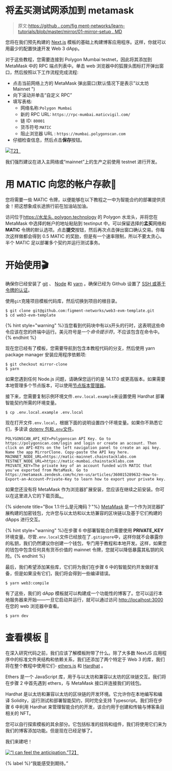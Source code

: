 # 将孟买测试网添加到 metamask

> 原文:[https://github . com/fig ment-networks/learn-tutorials/blob/master/mirror/01-mirror-setup . MD](https://github.com/figment-networks/learn-tutorials/blob/master/mirror/01-mirror-setup.md)

您将在我们预先构建的 [Next.js](https://nextjs.org/) 模板的基础上构建博客应用程序。这样，你就可以用最少的配置快速开发 Web 3 dApp。

对于这些教程，您需要连接到 Polygon Mumbai testnet，因此将其添加到 MetaMask 中的 RPC 端点列表中。单击 web 浏览器中的狐狸头图标打开弹出窗口，然后按照以下工作流程完成流程:

*   点击当前网络上方的 MetaMask 弹出窗口(默认情况下是表示"以太坊 Mainnet ")
*   向下滚动并单击“自定义 RPC”
*   填写表格:
    *   网络名称:`Polygon Mumbai`
    *   新的 RPC URL: `https://rpc-mumbai.maticvigil.com/`
    *   链 ID: `80001`
    *   货币符号:`MATIC`
    *   阻止浏览器 URL : `https://mumbai.polygonscan.com`
*   仔细检查信息，然后点击**保存**按钮。

[![](../Images/05d865121a9efb73c679c3f83c195096.png)T2】](https://raw.githubusercontent.com/figment-networks/learn-web3-dapp/main/markdown/__images__/polygon/add_mumbai.png?raw=true)

我们强烈建议在进入主网络或“mainnet”上的生产之前使用 testnet 进行开发。

# 用 MATIC 向您的帐户存款<g-emoji class="g-emoji" alias="money_mouth_face" fallback-src="https://github.githubassets.com/images/icons/emoji/unicode/1f911.png">🤑</g-emoji>

您将需要一些 MATIC 令牌，以便能够在以下教程之一中为智能合约的部署提供资金！把这想象成长途旅行前在加油站加油。

访问位于[https://水龙头. polygon.technology](https://faucet.polygon.technology) 的 Polygon 水龙头，并将您在 MetaMask 中选择的帐户的地址粘贴到 textinput 中。可以保留选择的**孟买**网络和 **MATIC** 令牌的默认选项。点击**提交**按钮，然后再次点击弹出窗口确认交易。你每次这样做都会得到 0.5 MATIC 的奖励，但是有一个速率限制，所以不要太贪心。半个 MATIC 足以部署多个契约并运行测试事务。

# 开始使用<g-emoji class="g-emoji" alias="clapper" fallback-src="https://github.githubassets.com/images/icons/emoji/unicode/1f3ac.png">🎬</g-emoji>

确保你已经安装了 [git](https://git-scm.com/book/en/v2/Getting-Started-Installing-Git) 、 [Node](https://nodejs.org/en/) 和 [yarn](https://yarnpkg.com/getting-started/install) 。确保已经为 Github 设置了 [SSH 或基于令牌的认证](https://github.blog/2020-12-15-token-authentication-requirements-for-git-operations/)。

使用`git`克隆项目模板代码库，然后切换到项目的根目录。

```
$ git clone git@github.com:figment-networks/web3-evm-template.git
$ cd web3-evm-template 
```

{% hint style="warning" %}当您看到代码块中有以`$`开头的行时，这表明这些命令应该在您的终端中运行。美元符号是一个*命令提示符*，不应该包含在命令中。{% endhint %}

现在您已经有了模板，您需要导航到包含本教程代码的分支，然后使用 yarn package manager 安装应用程序依赖项:

```
$ git checkout mirror-clone
$ yarn 
```

如果您遇到任何 Node.js 问题，请确保您运行的是 14.17.0 或更高版本。如果需要本地管理多个节点版本，可以使用[节点版本管理器](https://github.com/nvm-sh/nvm)。

接下来，您需要复制示例环境文件`.env.local.example`来设置使用 Hardhat 部署智能契约所需的环境变量。

```
$ cp .env.local.example .env.local 
```

现在打开文件`.env.local`，根据下面的说明设置四个环境变量。如果你不熟悉它们，多读读 [dotenv 包和`.env`文件](https://docs.figment.io/network-documentation/extra-guides/dotenv-and-.env)。

```
POLYGONSCAN_API_KEY=Polygonscan API Key. Go to https://polygonscan.com/login and login or create an account. Then click on API-KEYs on the left navigation panel to create an api key. Name the app MirrorClone. Copy-paste the API key here.
MAINNET_NODE_URL=https://matic-mainnet.chainstacklabs.com
TESTNET_NODE_URL=https://matic-mumbai.chainstacklabs.com
PRIVATE_KEY=The private key of an account funded with MATIC that you've exported from MetaMask. Go to https://metamask.zendesk.com/hc/en-us/articles/360015289632-How-to-Export-an-Account-Private-Key to learn how to export your private key. 
```

如果您还没有将 MetaMask 作为浏览器扩展安装，您应该在继续之前安装。你可以在这里进入它的下载页面[。](https://metamask.io/download.html)

{% sidenote title="Box 1.1:什么是元掩码？"%} [MetaMask](https://metamask.io/) 是一个作为浏览器扩展构建的加密钱包，允许您与以太坊和以太坊兼容的区块链以及基于它们构建的 dApps 进行交互。

{% hint style="warning" %}在步骤 6 中部署智能合约需要使用 **PRIVATE_KEY** 环境变量。尽管`.env.local`文件已经放在了`.gitignore`中，这样你就不会暴露你的私钥，我们仍然建议你创建一个钱包，专门用于教程和本地开发。这样，如果您的钱包中包含任何具有货币价值的 mainnet 令牌，您就可以降低暴露其私钥的风险。{% endhint %}

最后，我们希望添加某些库，它们将为我们在步骤 6 中的智能契约开发做好准备，但是如果没有它们，我们将会得到一些编译错误。

```
$ yarn web3:compile 
```

有了这些，我们的 dApp 模板就可以构建成一个功能性的博客了。您可以运行本地服务器来开始——一旦它启动并运行，就可以通过访问 [http://localhost:3000](http://localhost:3000) 在您的 web 浏览器中查看。

```
$ yarn dev 
```

# 查看模板 <g-emoji class="g-emoji" alias="monocle_face" fallback-src="https://github.githubassets.com/images/icons/emoji/unicode/1f9d0.png">🧐</g-emoji>

在深入研究代码之前，我们应该了解模板附带了什么。除了大多数 NextJS 应用程序中的标准文件夹结构和依赖关系，我们还添加了两个特定于 Web 3 的库，我们将在整个教程中使用它们- [ethers.js](https://docs.ethers.io/) 和 [Hardhat](https://hardhat.org/) 。

Ethers 是一个 JavaScript 库，用于与以太坊和兼容以太坊的区块链交互。我们将在步骤 2 中首先遇到 ethers，与 MetaMask 接口并连接我们的钱包。

Hardhat 是以太坊和兼容以太坊的区块链的开发环境。它允许你在本地编写和编译 Solidity，运行测试和部署智能契约，同时完全支持 Typescript。我们将在步骤 6 中利用 Hardhat 来管理智能合约的开发，该合约用于创建和传输与博客条目相关的 NFT。

您可以自行探索模板的其余部分。它包括标准的挂钩和组件，我们将使用它们来为我们的博客添加功能。但是现在已经足够了。

我们来建吧！

[![“I can feel the anticipation.”](../Images/6590df85d91003999c0d073b54697f5a.png)T2】](https://raw.githubusercontent.com/figment-networks/learn-tutorials/master/mirror/assets/lego.jpeg)

{% label %}“我能感受到期待。”